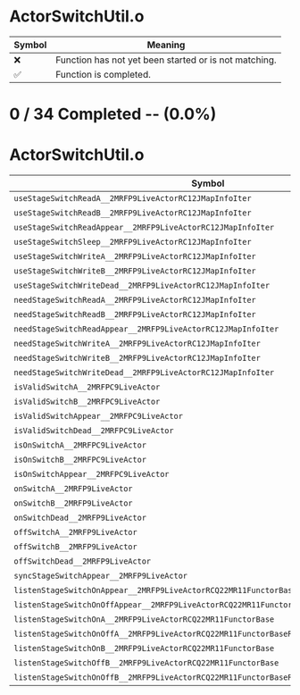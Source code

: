 # ActorSwitchUtil.o
| Symbol | Meaning 
| ------------- | ------------- 
| :x: | Function has not yet been started or is not matching. 
| :white_check_mark: | Function is completed. 


# 0 / 34 Completed -- (0.0%)
# ActorSwitchUtil.o
| Symbol | Decompiled? |
| ------------- | ------------- |
| `useStageSwitchReadA__2MRFP9LiveActorRC12JMapInfoIter` | :x: |
| `useStageSwitchReadB__2MRFP9LiveActorRC12JMapInfoIter` | :x: |
| `useStageSwitchReadAppear__2MRFP9LiveActorRC12JMapInfoIter` | :x: |
| `useStageSwitchSleep__2MRFP9LiveActorRC12JMapInfoIter` | :x: |
| `useStageSwitchWriteA__2MRFP9LiveActorRC12JMapInfoIter` | :x: |
| `useStageSwitchWriteB__2MRFP9LiveActorRC12JMapInfoIter` | :x: |
| `useStageSwitchWriteDead__2MRFP9LiveActorRC12JMapInfoIter` | :x: |
| `needStageSwitchReadA__2MRFP9LiveActorRC12JMapInfoIter` | :x: |
| `needStageSwitchReadB__2MRFP9LiveActorRC12JMapInfoIter` | :x: |
| `needStageSwitchReadAppear__2MRFP9LiveActorRC12JMapInfoIter` | :x: |
| `needStageSwitchWriteA__2MRFP9LiveActorRC12JMapInfoIter` | :x: |
| `needStageSwitchWriteB__2MRFP9LiveActorRC12JMapInfoIter` | :x: |
| `needStageSwitchWriteDead__2MRFP9LiveActorRC12JMapInfoIter` | :x: |
| `isValidSwitchA__2MRFPC9LiveActor` | :x: |
| `isValidSwitchB__2MRFPC9LiveActor` | :x: |
| `isValidSwitchAppear__2MRFPC9LiveActor` | :x: |
| `isValidSwitchDead__2MRFPC9LiveActor` | :x: |
| `isOnSwitchA__2MRFPC9LiveActor` | :x: |
| `isOnSwitchB__2MRFPC9LiveActor` | :x: |
| `isOnSwitchAppear__2MRFPC9LiveActor` | :x: |
| `onSwitchA__2MRFP9LiveActor` | :x: |
| `onSwitchB__2MRFP9LiveActor` | :x: |
| `onSwitchDead__2MRFP9LiveActor` | :x: |
| `offSwitchA__2MRFP9LiveActor` | :x: |
| `offSwitchB__2MRFP9LiveActor` | :x: |
| `offSwitchDead__2MRFP9LiveActor` | :x: |
| `syncStageSwitchAppear__2MRFP9LiveActor` | :x: |
| `listenStageSwitchOnAppear__2MRFP9LiveActorRCQ22MR11FunctorBase` | :x: |
| `listenStageSwitchOnOffAppear__2MRFP9LiveActorRCQ22MR11FunctorBaseRCQ22MR11FunctorBase` | :x: |
| `listenStageSwitchOnA__2MRFP9LiveActorRCQ22MR11FunctorBase` | :x: |
| `listenStageSwitchOnOffA__2MRFP9LiveActorRCQ22MR11FunctorBaseRCQ22MR11FunctorBase` | :x: |
| `listenStageSwitchOnB__2MRFP9LiveActorRCQ22MR11FunctorBase` | :x: |
| `listenStageSwitchOffB__2MRFP9LiveActorRCQ22MR11FunctorBase` | :x: |
| `listenStageSwitchOnOffB__2MRFP9LiveActorRCQ22MR11FunctorBaseRCQ22MR11FunctorBase` | :x: |
